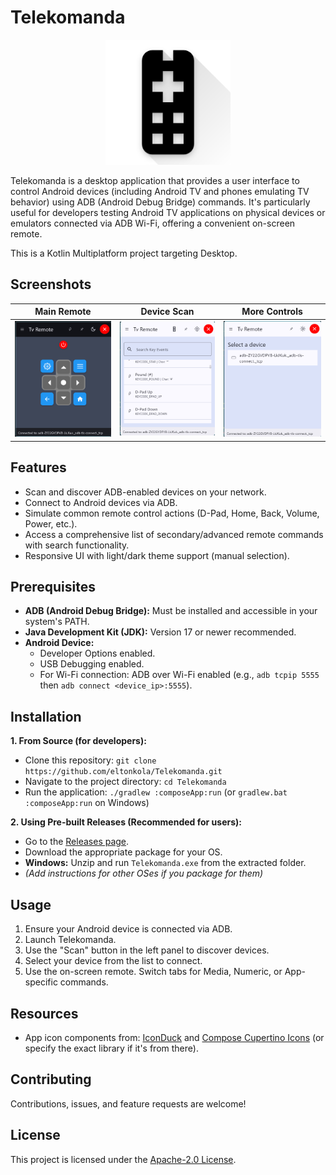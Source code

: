 # Telekomanda

<p align="center">
  <img src="https://github.com/eltonkola/Telekomanda/raw/main/fires/icon.png" width="200" alt="Telekomanda App Icon">
</p>

Telekomanda is a desktop application that provides a user interface to control Android devices (including Android TV and phones emulating TV behavior) using ADB (Android Debug Bridge) commands. It's particularly useful for developers testing Android TV applications on physical devices or emulators connected via ADB Wi-Fi, offering a convenient on-screen remote.

This is a Kotlin Multiplatform project targeting Desktop.

## Screenshots

| Main Remote                                                                                             | Device Scan                                                                                             | More Controls                                                                                             |
| :----------------------------------------------------------------------------------------------------: | :-----------------------------------------------------------------------------------------------------: | :---------------------------------------------------------------------------------------------------------: |
| <img src="https://github.com/eltonkola/Telekomanda/raw/main/fires/screenshot_1.png" width="200" alt="Main Remote UI"> | <img src="https://github.com/eltonkola/Telekomanda/raw/main/fires/screenshot_2.png" width="200" alt="Device Scan UI"> | <img src="https://github.com/eltonkola/Telekomanda/raw/main/fires/screenshot_3.png" width="200" alt="More Controls UI"> |
## Features

*   Scan and discover ADB-enabled devices on your network.
*   Connect to Android devices via ADB.
*   Simulate common remote control actions (D-Pad, Home, Back, Volume, Power, etc.).
*   Access a comprehensive list of secondary/advanced remote commands with search functionality.
*   Responsive UI with light/dark theme support (manual selection).

## Prerequisites

*   **ADB (Android Debug Bridge):** Must be installed and accessible in your system's PATH.
*   **Java Development Kit (JDK):** Version 17 or newer recommended.
*   **Android Device:**
    *   Developer Options enabled.
    *   USB Debugging enabled.
    *   For Wi-Fi connection: ADB over Wi-Fi enabled (e.g., `adb tcpip 5555` then `adb connect <device_ip>:5555`).

## Installation

**1. From Source (for developers):**
   *   Clone this repository: `git clone https://github.com/eltonkola/Telekomanda.git`
   *   Navigate to the project directory: `cd Telekomanda`
   *   Run the application: `./gradlew :composeApp:run` (or `gradlew.bat :composeApp:run` on Windows)

**2. Using Pre-built Releases (Recommended for users):**
   *   Go to the [Releases page](https://github.com/eltonkola/Telekomanda/releases).
   *   Download the appropriate package for your OS.
   *   **Windows:** Unzip and run `Telekomanda.exe` from the extracted folder.
   *   *(Add instructions for other OSes if you package for them)*

## Usage

1.  Ensure your Android device is connected via ADB.
2.  Launch Telekomanda.
3.  Use the "Scan" button in the left panel to discover devices.
4.  Select your device from the list to connect.
5.  Use the on-screen remote. Switch tabs for Media, Numeric, or App-specific commands.

## Resources

*   App icon components from: [IconDuck](https://iconduck.com/) and [Compose Cupertino Icons](https://composeicons.com/) (or specify the exact library if it's from there).

## Contributing

Contributions, issues, and feature requests are welcome!

## License

This project is licensed under the [Apache-2.0 License](LICENSE).

